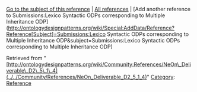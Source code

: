 [Go to the subject of this reference](../../Submissions/Lexico_Syntactic_ODPs_corresponding_to_Multiple_Inheritance_ODP "Submissions:Lexico Syntactic ODPs corresponding to Multiple Inheritance ODP") | [All references](../../Community/References.1 "Community:References") | [Add another reference to Submissions:Lexico Syntactic ODPs corresponding to Multiple Inheritance ODP](http://ontologydesignpatterns.org/wiki/Special:AddData/Reference?Reference[Subject]=Submissions:Lexico Syntactic ODPs corresponding to Multiple Inheritance ODP&subject=Submissions:Lexico Syntactic ODPs corresponding to Multiple Inheritance ODP)


Retrieved from "[http://ontologydesignpatterns.org/wiki/Community:References/NeOn\_Deliverable\_D2\_5\_1\_4](../../Community/References/NeOn_Deliverable_D2_5_1_4)"
 [Category](http://ontologydesignpatterns.org/wiki/Special:Categories "Special:Categories"): [Reference](../../Category/Reference "Category:Reference")